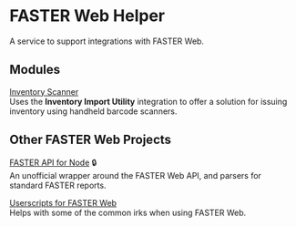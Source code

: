 # FASTER Web Helper

A service to support integrations with FASTER Web.

## Modules

[Inventory Scanner](./modules/inventoryScanner/README.md)<br />
Uses the **Inventory Import Utility** integration to offer
a solution for issuing inventory using handheld barcode scanners.

## Other FASTER Web Projects

[FASTER API for Node](https://github.com/cityssm/node-faster-api) 🔒<br />
An unofficial wrapper around the FASTER Web API, and parsers for standard FASTER reports.

[Userscripts for FASTER Web](https://github.com/cityssm/userscripts?tab=readme-ov-file#userscripts-for-faster-web)<br />
Helps with some of the common irks when using FASTER Web.
